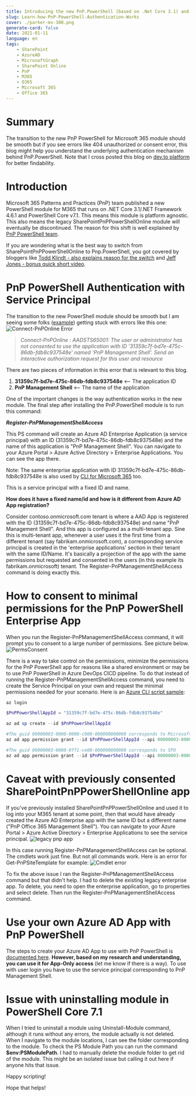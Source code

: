 ```yaml
---
title: Introducing the new PnP.PowerShell (based on .Net Core 3.1) and learn how it's Authentication Works
slug: Learn-how-PnP-PowerShell-Authentication-Works
cover: ./parker-ms-300.png
generate-card: false
date: 2021-01-11
language: en
tags:
    - SharePoint
    - AzureAD
    - MicrosoftGraph
    - SharePoint Online
    - PnP
    - M365
    - O365
    - Microsoft 365
    - Office 365
---
```

# Summary
The transition to the new PnP PowerShell for Microsoft 365 module should be smooth but if you see errors like 404 unauthorized or consent error, this blog might help you understand the underlying authentication mechanism behind PnP.PowerShell. Note that I cross posted this blog on [dev.to platform](https://dev.to/svarukala/introducing-the-new-pnp-powershell-based-on-net-core-3-1-and-learn-how-it-s-authentication-works-pn7) for better findability. 

# Introduction

Microsoft 365 Patterns and Practices (PnP) team published a new PowerShell module for M365 that runs on .NET Core 3.1/.NET Framework 4.6.1 and PowerShell Core v7.1. This means this module is platform agnostic. This also means the legacy SharePointPnPPowerShellOnline module will eventually be discontinued. The reason for this shift is well explained by [PnP PowerShell team](https://github.com/pnp/powershell). 

If you are wondering what is the best way to switch from SharePointPnPPowerShellOnline to Pnp.PowerShell, you got covered by bloggers like [Todd Klindt - also explains reason  for the switch](https://www.toddklindt.com/blog/Lists/Posts/Post.aspx?ID=881) and [Jeff Jones - bonus quick short video](https://www.spjeff.com/2021/01/03/how-to-switch-to-pnp-powershell-ps7-from-sharepointpnppowershellonline-ps5-1/).


# 
# PnP PowerShell Authentication with Service Principal

The transition to the new PowerShell module should be smooth but I am seeing some folks ([example](https://docs.microsoft.com/en-us/answers/questions/218696/pnp-error-when-connect-pnponline.html)) getting stuck with errors like this one:
![Connect-PnPOnline Error](./connecterror.png)

>*Connect-PnPOnline : AADSTS65001: The user or administrator has not consented to use the application with ID
'31359c7f-bd7e-475c-86db-fdb8c937548e' named 'PnP Management Shell'. Send an interactive authorization request for this user and resource*

There are two pieces of information in this error that is relevant to this blog.
1. **31359c7f-bd7e-475c-86db-fdb8c937548e** <-- The application ID
2. **PnP Management Shell** <-- The name of the application 

One of the important changes is the way authentication works in the new module. The final step after installing the PnP.PowerShell module is to run this command:

***Register-PnPManagementShellAccess***

This PS command will create an Azure AD Enterprise Application (a service principal) with an ID (31359c7f-bd7e-475c-86db-fdb8c937548e) and the name of this application is "PnP Management Shell". You can navigate to your Azure Portal > Azure Active Directory > Enterprise Applications. You can see the app there.

Note: The same enterprise application with ID 31359c7f-bd7e-475c-86db-fdb8c937548e is also used by [CLI for Microsoft 365](https://pnp.github.io/cli-microsoft365/) too. 

This is a service principal with a fixed ID and name. 

**How does it have a fixed name/id and how is it different from Azure AD App registration?**

Consider contoso.onmicrosoft.com tenant is where a AAD App is registered with the ID (31359c7f-bd7e-475c-86db-fdb8c937548e) and name "PnP Management Shell". And this app is configured as a multi-tenant app. Sine this is multi-tenant app, whenever a user uses it the first time from a different tenant (say fabrikam.onmicrosoft.com), a corresponding service principal is created in the 'enterprise applications' section in their tenant with the same ID/Name. It's basically a projection of the app with the same permissions but requested and consented in the users (in this example its fabrikam.onmicrosoft) tenant. The Register-PnPManagementShellAccess command is doing exactly this. 

# 
# How to consent to minimal permissions for the PnP PowerShell Enterprise App

When you run the Register-PnPManagementShellAccess command, it will prompt you to consent to a large number of permissions. See picture below.
![PermsConsent](./perms.png)

There is a way to take control on the permissions, minimize the permissions for the PnP PowerShell app for reasons like a shared environment or may be to use PnP PowerShell in Azure DevOps CICD pipeline. To do that instead of running the Register-PnPManagementShellAccess command, you need to create the Service Principal on your own and request the minimal permissions needed for your scenario. Here is an [Azure CLI script sample](https://gist.github.com/svarukala/1d0c07d1706e378f45f7d715844ba585):

```powershell
az login

$PnPPowerShellAppId = "31359c7f-bd7e-475c-86db-fdb8c937548e"

az ad sp create --id $PnPPowerShellAppId

#The guid 00000003-0000-0000-c000-000000000000 corresponds to Microsoft Graph
az ad app permission grant --id $PnPPowerShellAppId --api 00000003-0000-0000-c000-000000000000 --scope User.Read.All,Group.ReadWrite.All

#The guid 00000003-0000-0ff1-ce00-000000000000 corresponds to SPO
az ad app permission grant --id $PnPPowerShellAppId --api 00000003-0000-0ff1-ce00-000000000000 --scope User.Read.All,Sites.FullControl.All
```

# 
# Caveat with previously consented SharePointPnPPowerShellOnline app

If you've previously installed SharePointPnPPowerShellOnline and used it to log into your M365 tenant at some point, then that would have already created the Azure AD Enterprise app with the same ID but a different name ("PnP Office 365 Management Shell"). You can navigate to your Azure Portal > Azure Active Directory > Enterprise Applications to see the service principal.
![legacy pnp app](oldpnp.png)

In this case running Register-PnPManagementShellAccess can be optional. The cmdlets work just fine. But not all commands work. Here is an error for Get-PnPSiteTemplate for example:
![Cmdlet error](permserror.png)

To fix the above issue I ran the Register-PnPManagementShellAccess command but that didn't help. I had to delete the existing legacy enterprise app. To delete, you need to open the enterprise application, go to properties and select delete. Then run the Register-PnPManagementShellAccess command.

# 
# Use your own Azure AD App with PnP PowerShell

The steps to create your Azure AD App to use with PnP PowerShell is [documented here](https://pnp.github.io/powershell/articles/authentication.html). **However, based on my research and understanding, you can use it for App-Only access** (let me know if there is a way). To use with user login you have to use the service principal corresponding to PnP Management Shell.


# 
# Issue with uninstalling module in PowerShell Core 7.1

When I tried to uninstall a module using Uninstall-Module command, although it runs without any errors, the module actually is not deleted. When I navigate to the module locations, I can see the folder corresponding to the module. To check the PS Module Path you can run the command **$env:PSModulePath**.
I had to manually delete the module folder to get rid of the module. This might be an isolated issue but calling it out here if anyone hits that issue.

Happy scripting!

Hope that helps!
